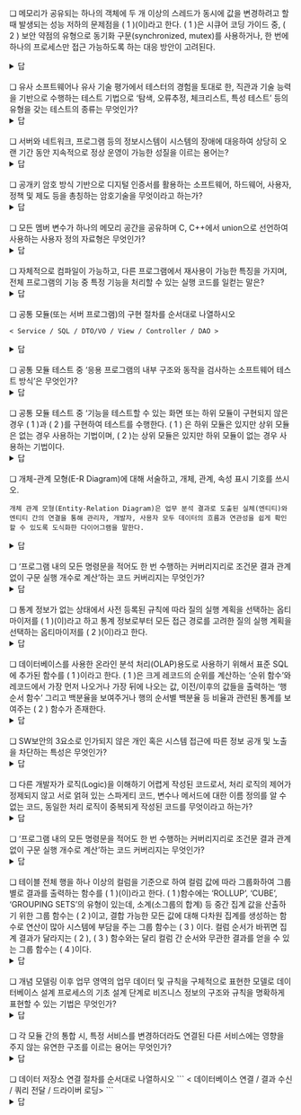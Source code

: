 ❏ 메모리가 공유되는 하나의 객체에 두 개 이상의 스레드가 동시에 값을 변경하려고 할 때 발생되는 성능 저하의 문제점을 (  1  )(이)라고 한다. (  1  )은 시큐어 코딩 가이드 중, (  2  ) 보안 약점의 유형으로 동기화 구문(synchronized, mutex)를 사용하거나, 한 번에 하나의 프로세스만 접근 가능하도록 하는 대응 방안이 고려된다.

<details markdown="1">
<summary>답</summary>1 경쟁 조건(Race Condition) 2 시간 및 상태</details>

<br>
❏ 유사 소프트웨어나 유사 기술 평가에서 테스터의 경험을 토대로 한, 직관과 기술 능력을 기반으로 수행하는 테스트 기법으로 ‘탐색, 오류추정, 체크리스트, 특성 테스트’ 등의 유형을 갖는 테스트의 종류는 무엇인가?

<details markdown="1">
<summary>답</summary>경험 기반 테스트</details>

<br>
❏ 서버와 네트워크, 프로그램 등의 정보시스템이 시스템의 장애에 대응하여 상당히 오랜 기간 동안 지속적으로 정상 운영이 가능한 성질을 이르는 용어는?

<details markdown="1">
<summary>답</summary>고가용성(HA; High Availability)
</details>

<br>
❏ 공개키 암호 방식 기반으로 디지털 인증서를 활용하는 소프트웨어, 하드웨어, 사용자, 정책 및 제도 등을 총칭하는 암호기술을 무엇이라고 하는가? 

<details markdown="1">
<summary>답</summary>공개키 기반구조(PKI, Public Key Infrastructure)
</details>

<br>
❏ 모든 멤버 변수가 하나의 메모리 공간을 공유하며 C, C++에서  union으로 선언하여 사용하는 사용자 정의 자료형은 무엇인가?

<details markdown="1">
<summary>답</summary>공용체(Union)
</details>

<br>
❏ 자체적으로 컴파일이 가능하고, 다른 프로그램에서 재사용이 가능한 특징을 가지며, 전체 프로그램의 기능 중 특정 기능을 처리할 수 있는 실행 코드를 일컫는 말은?

<details markdown="1">
<summary>답</summary>공통 모듈(Common Module)
</details>

<br>
❏ 공통 모듈(또는 서버 프로그램)의 구현 절차를 순서대로 나열하시오

```
< Service / SQL / DTO/VO / View / Controller / DAO >
```

<details markdown="1">
<summary>답</summary>DTO/VO ⇒ SQL ⇒ DAO ⇒ Service ⇒ Controller ⇒ View(필요시 구현)
</details>

<br>
❏ 공통 모듈 테스트 중 ‘응용 프로그램의 내부 구조와 동작을 검사하는 소프트웨어 테스트 방식’은 무엇인가?

<details markdown="1">
<summary>답</summary>화이트 박스 테스트(white box test)</details>

<br>
❏ 공통 모듈 테스트 중 ‘기능을 테스트할 수 있는 화면 또는 하위 모듈이 구현되지 않은 경우 (  1  )과 (  2  )를 구현하여 테스트를 수행한다. (  1  ) 은 하위 모듈은 있지만 상위 모듈은 없는 경우 사용하는 기법이며, (  2  )는 상위 모듈은 있지만 하위 모듈이 없는 경우 사용하는 기법이다.

<details markdown="1">
<summary>답</summary>1테스트 드라이버(Test Driver) / 2테스트 스텁(Test Stub)</details>

<br>
❏ 개체-관계 모형(E-R Diagram)에 대해 서술하고, 개체, 관계, 속성 표시 기호를 쓰시오.

```
개체 관계 모형(Entity-Relation Diagram)은 업무 분석 결과로 도출된 실체(엔티티)와 엔티티 간의 연결을 통해 관리자, 개발자, 사용자 모두 데이터의 흐름과 연관성을 쉽게 확인할 수 있도록 도식화한 다이어그램을 말한다.
```

<details markdown="1">
<summary>답</summary>개체: □    관계:  ◇   속성: ○</details>

<br>
❏ ‘프로그램 내의 모든 명령문을 적어도 한 번 수행하는 커버리지리로 조건문 결과 관계 없이 구문 실행 개수로 계산’하는 코드 커버리지는 무엇인가? 

<details markdown="1">
<summary>답</summary>구문 커버리지</details>

<br>
❏ 통계 정보가 없는 상태에서 사전 등록된 규칙에 따라 질의 실행 계획을 선택하는 옵티마이저를 ( 1 )(이)라고 하고 통계 정보로부터 모든 접근 경로를 고려한 질의 실행 계획을 선택하는 옵티마이저를 ( 2 )(이)라고 한다.

<details markdown="1">
<summary>답</summary>1규칙 기반 옵티마이저(RBO; Rule-Based Optimizer) 
2비용 기반 옵티마이저(CBO; Cost-Based Optimizer)</details>

<br>
❏ 데이터베이스를 사용한 온라인 분석 처리(OLAP)용도로 사용하기 위해서 표준 SQL에 추가된 함수를 (  1  )이라고 한다. (  1  )은 크게 레코드의 순위를 계산하는 ‘순위 함수’와 레코드에서 가장 먼저 나오거나 가장 뒤에 나오는 값, 이전/이후의 값들을 출력하는 ‘행 순서 함수’ 그리고 백분율을 보여주거나 행의 순서별 백분율 등 비율과 관련된 통계를 보여주는 (  2  ) 함수가 존재한다. 

<details markdown="1">
<summary>답</summary>1 윈도우 함수 2 그룹 내 비율 함수</details>

<br>
❏ SW보안의 3요소로 인가되지 않은 개인 혹은 시스템 접근에 따른 정보 공개 및 노출을 차단하는 특성은 무엇인가? 

<details markdown="1">
<summary>답</summary>기밀성(Confidentiality)</details>

<br>
❏ 다른 개발자가 로직(Logic)을 이해하기 어렵게 작성된 코드로서, 처리 로직의 제어가 정제되지 않고 서로 얽혀 있는 스파게티 코드, 변수나 메서드에 대한 이름 정의를 알 수 없는 코드, 동일한 처리 로직이 중복되게 작성된 코드를 무엇이라고 하는가? 

<details markdown="1">
<summary>답</summary>나쁜 코드(bad code)</details>

<br>
❏ ‘프로그램 내의 모든 명령문을 적어도 한 번 수행하는 커버리지리로 조건문 결과 관계 없이 구문 실행 개수로 계산’하는 코드 커버리지는 무엇인가? 

<details markdown="1">
<summary>답</summary>구문 커버리지</details>

<br>
❏ 테이블 전체 행을 하나 이상의 컬럼을 기준으로 하여 컬럼 값에 따라 그룹화하여 그룹별로 결과를 출력하는 함수를 (  1  )(이)라고 한다. (  1  )함수에는 ‘ROLLUP’, ‘CUBE’, ‘GROUPING SETS’의 유형이 있는데, 소계(소그룹의 합계) 등 중간 집계 값을 산출하기 위한 그룹 함수는 (  2  )이고, 결합 가능한 모든 값에 대해 다차원 집계를 생성하는 함수로 연산이 많아 시스템에 부담을 주는 그룹 함수는 (  3  ) 이다. 컬럼 순서가 바뀌면 집계 결과가 달라지는 (  2  ), (  3  ) 함수와는 달리 컬럼 간 순서와 무관한 결과를 얻을 수 있는 그룹 함수는 (  4  )이다.

<details markdown="1">
<summary>답</summary>1 그룹 함수 2 ROLLUP 3 CUBE 4 GROUPING SETS </details>

<br>
❏ 개념 모델링 이후 업무 영역의 업무 데이터 및 규칙을 구체적으로 표현한 모델로 데이터베이스 설계 프로세스의 기초 설계 단계로 비즈니스 정보의 구조와 규칙을 명확하게 표현할 수 있는 기법은 무엇인가?

<details markdown="1">
<summary>답</summary>논리 데이터 모델링</details>

<br>
❏ 각 모듈 간의 통합 시, 특정 서비스를 변경하더라도 연결된 다른 서비스에는 영향을 주지 않는 유연한 구조를 이르는 용어는 무엇인가?

<details markdown="1">
<summary>답</summary>느슨한 결합(Loosely Coupled)</details>

<br>
❏ 데이터 저장소 연결 절차를 순서대로 나열하시오
```
< 데이터베이스 연결 / 결과 수신 / 쿼리 전달 / 드라이버 로딩>
```

<details markdown="1">
<summary>답</summary>드라이버 로딩 ⇒ 데이터베이스 연결 ⇒ 쿼리 전달 ⇒ 결과 수신</details>

<br>